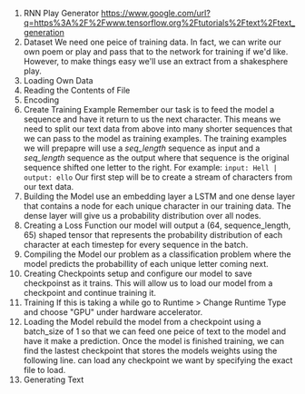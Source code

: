 1. RNN Play Generator
    https://www.google.com/url?q=https%3A%2F%2Fwww.tensorflow.org%2Ftutorials%2Ftext%2Ftext_generation
2. Dataset
    We need one peice of training data. In fact, we can write our own poem or play and pass that to the network for training if we'd like. However, to make things easy we'll use an extract from a shakesphere play.
3. Loading Own Data
4. Reading the Contents of File
5. Encoding
6. Create Training Example
    Remember our task is to feed the model a sequence and have it return to us the next character. This means we need to split our text data from above into many shorter sequences that we can pass to the model as training examples. 
    The training examples we will prepapre will use a *seq_length* sequence as input and a *seq_length* sequence as the output where that sequence is the original sequence shifted one letter to the right. For example:
        ```input: Hell | output: ello```
    Our first step will be to create a stream of characters from our text data.
7. Building the Model
    use an embedding layer a LSTM and one dense layer that contains a node for each unique character in our training data. The dense layer will give us a probability distribution over all nodes.
8. Creating a Loss Function
    our model will output a (64, sequence_length, 65) shaped tensor that represents the probability distribution of each character at each timestep for every sequence in the batch.
9. Compiling the Model
    our problem as a classification problem where the model predicts the probabillity of each unique letter coming next.
10. Creating Checkpoints
    setup and configure our model to save checkpoinst as it trains. This will allow us to load our model from a checkpoint and continue training it.
11. Training
    If this is taking a while go to Runtime > Change Runtime Type and choose "GPU" under hardware accelerator.
12. Loading the Model
    rebuild the model from a checkpoint using a batch_size of 1 so that we can feed one peice of text to the model and have it make a prediction.
    Once the model is finished training, we can find the lastest checkpoint that stores the models weights using the following line.
    can load any checkpoint we want by specifying the exact file to load.
13. Generating Text
    
